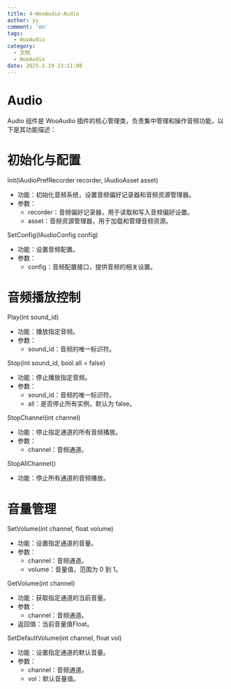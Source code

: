 ```yaml
---
title: 4-WooAudio-Audio
author: yy
comment: 'on'
tags:
  - WooAudio
category:
  - 文档
  - WooAudio
date: 2025.3.19 23:11:00
---
```


# Audio
Audio 组件是 WooAudio 插件的核心管理类，负责集中管理和操作音频功能，以下是其功能描述：


# 初始化与配置
Init(IAudioPrefRecorder recorder, IAudioAsset asset)
* 功能：初始化音频系统，设置音频偏好记录器和音频资源管理器。
* 参数：
    * recorder：音频偏好记录器，用于读取和写入音频偏好设置。
    * asset：音频资源管理器，用于加载和管理音频资源。

SetConfig(IAudioConfig config)
* 功能：设置音频配置。
* 参数：
    * config：音频配置接口，提供音频的相关设置。
  
# 音频播放控制
Play(int sound_id)
* 功能：播放指定音频。
* 参数：
    * sound_id：音频的唯一标识符。

Stop(int sound_id, bool all = false)
* 功能：停止播放指定音频。
* 参数：
    * sound_id：音频的唯一标识符。
    * all：是否停止所有实例，默认为 false。

StopChannel(int channel)
* 功能：停止指定通道的所有音频播放。
* 参数：
    * channel：音频通道。

StopAllChannel()
* 功能：停止所有通道的音频播放。


# 音量管理
SetVolume(int channel, float volume)
* 功能：设置指定通道的音量。
* 参数：
    * channel：音频通道。
    * volume：音量值，范围为 0 到 1。

GetVolume(int channel)
* 功能：获取指定通道的当前音量。
* 参数：
    * channel：音频通道。
* 返回值：当前音量值Float。

SetDefaultVolume(int channel, float vol)
* 功能：设置指定通道的默认音量。
* 参数：
    * channel：音频通道。
    * vol：默认音量值。


